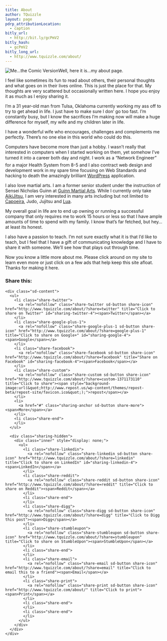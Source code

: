 ```yaml
---
title: About
author: TQuizzle
layout: page
pdrp_attributionLocation:
  - caption
bitly_url:
  - http://bit.ly/gcPmV2
bitly_hash:
  - gcPmV2
bitly_long_url:
  - http://www.tquizzle.com/about/
---
```

<img id="image25" src="http://i0.wp.com/www.tquizzle.com/images/TQ_Cartoon_small.jpg" alt="Me...the Comic Version" class="alignright" style="background:transparent !important;" data-recalc-dims="1" />Well, here it is&#8230;my about page.

I feel like sometimes its fun to read about others, their personal thoughts and what goes on in their lives online. This is just the place for that. My thoughts are very scattered but occasionally written here. I hope you enjoy it as much as I enjoy sharing it.

I&#8217;m a 31 year-old man from Tulsa, Oklahoma currently working my ass off to try to get ahead in life. I just have to make sure I don&#8217; go too fast. I&#8217;m constantly busy, but I know the sacrifices I&#8217;m making now will make a huge difference for myself, my wife and my children later in life.

I have a wonderful wife who encourages, challenges and complements me perfectly. There&#8217;s no one else in this world who could do this.

Computers have become more than just a hobby. I wasn&#8217;t really that interested in computers when I started working on them, yet somehow I&#8217;ve turned it into a career both day and night. I work as a &#8220;Network Engineer&#8221; for a major Health System from 8-5 and I also contract web design and development work in my spare time focusing on Web Standards and hacking to death the amazingly brilliant <a rel="nofollow" target="_blank" href="http://wordpress.org">WordPress</a> application.

I also love martial arts. I am a former senior student under the instruction of Sensei Nicholas Guinn at <a rel="nofollow" target="_blank" href="http://www.guinnmartialarts.com">Guinn Martial Arts</a>. While I currently only take <a rel="nofollow" target="_blank" href="http://www.aikitulsa.com/">AikiJitsu</a>, I am very interested in many arts including but not limited to <a rel="nofollow" target="_blank" href="http://www.capoeira.com/">Capoeira</a>, Judo, Jujitsu and <a rel="nofollow" target="_blank" href="http://www.hawaiianlua.com/">Lua</a>.

My overall goal in life are to end up owning or running a successful company that only requires me to work 15 hours or less so that I have ample amounts of time to spend with my family. I know that&#8217;s far fetched, but hey&#8230;at least its honest.

I also have a passion to teach. I&#8217;m not sure exactly what it is that I&#8217;d like to teach, but I feel that I have a gift of communicating knowledge and I have to share it with someone. We&#8217;ll see how that plays out through time.

Now you know a little more about me. Please click around on my site to learn even more or just click on a few ads that help keep this site afloat. Thanks for making it here.

<div class="sharedaddy sd-sharing-enabled">
  <div class="robots-nocontent sd-block sd-social sd-social-icon-text sd-sharing">
    <h3 class="sd-title">
      Share this:
    </h3>
    
    <div class="sd-content">
      <ul>
        <li class="share-twitter">
          <a rel="nofollow" class="share-twitter sd-button share-icon" href="http://www.tquizzle.com/about/?share=twitter" title="Click to share on Twitter" id="sharing-twitter-4"><span>Twitter</span></a>
        </li>
        <li class="share-google-plus-1">
          <a rel="nofollow" class="share-google-plus-1 sd-button share-icon" href="http://www.tquizzle.com/about/?share=google-plus-1" title="Click to share on Google+" id="sharing-google-4"><span>Google</span></a>
        </li>
        <li class="share-facebook">
          <a rel="nofollow" class="share-facebook sd-button share-icon" href="http://www.tquizzle.com/about/?share=facebook" title="Share on Facebook" id="sharing-facebook-4"><span>Facebook</span></a>
        </li>
        <li class="share-custom">
          <a rel="nofollow" class="share-custom sd-button share-icon" href="http://www.tquizzle.com/about/?share=custom-1371173110" title="Click to share"><span style="background-image:url(&quot;http://www.repost.us/wp-content/themes/repost-beta/repost-site/favicon.ico&quot;);">repost</span></a>
        </li>
        <li>
          <a href="#" class="sharing-anchor sd-button share-more"><span>More</span></a>
        </li>
        <li class="share-end">
        </li>
      </ul>
      
      <div class="sharing-hidden">
        <div class="inner" style="display: none;">
          <ul>
            <li class="share-linkedin">
              <a rel="nofollow" class="share-linkedin sd-button share-icon" href="http://www.tquizzle.com/about/?share=linkedin" title="Click to share on LinkedIn" id="sharing-linkedin-4"><span>LinkedIn</span></a>
            </li>
            <li class="share-reddit">
              <a rel="nofollow" class="share-reddit sd-button share-icon" href="http://www.tquizzle.com/about/?share=reddit" title="Click to share on Reddit"><span>Reddit</span></a>
            </li>
            <li class="share-end">
            </li>
            <li class="share-digg">
              <a rel="nofollow" class="share-digg sd-button share-icon" href="http://www.tquizzle.com/about/?share=digg" title="Click to Digg this post"><span>Digg</span></a>
            </li>
            <li class="share-stumbleupon">
              <a rel="nofollow" class="share-stumbleupon sd-button share-icon" href="http://www.tquizzle.com/about/?share=stumbleupon" title="Click to share on StumbleUpon"><span>StumbleUpon</span></a>
            </li>
            <li class="share-end">
            </li>
            <li class="share-email">
              <a rel="nofollow" class="share-email sd-button share-icon" href="http://www.tquizzle.com/about/?share=email" title="Click to email this to a friend"><span>Email</span></a>
            </li>
            <li class="share-print">
              <a rel="nofollow" class="share-print sd-button share-icon" href="http://www.tquizzle.com/about/" title="Click to print"><span>Print</span></a>
            </li>
            <li class="share-end">
            </li>
            <li class="share-end">
            </li>
          </ul>
        </div>
      </div>
    </div>
  </div>
</div>